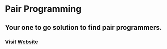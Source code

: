 # Pair Programming

## Your one to go solution to find pair programmers.

### Visit [Website](https://pairprogrammer.herokuapp.com)

